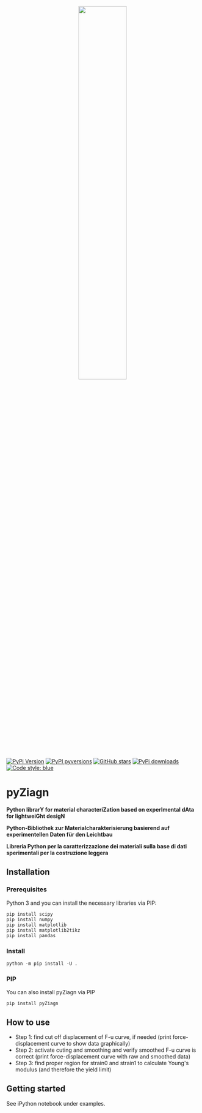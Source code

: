 <p align=center><img height="50%" width="50%" src="figures/pyZiagn.png"></p>

[![PyPi Version](https://img.shields.io/pypi/v/pyZiagn.svg?style=flat-square)](https://pypi.org/project/pyZiagn)
[![PyPI pyversions](https://img.shields.io/pypi/pyversions/pyZiagn.svg?style=flat-square)](https://pypi.org/project/Ziagn/)
[![GitHub stars](https://img.shields.io/github/stars/e-dub/Ziagn.svg?style=flat-square&logo=github&label=Stars&logoColor=white)](https://github.com/e-dub/Ziagn)
[![PyPi downloads](https://img.shields.io/pypi/dm/Ziagn.svg?style=flat-square)](https://pypistats.org/packages/Ziagn)
[![Code style: blue](https://img.shields.io/badge/code%20style-blue-blue.svg)](https://blue.readthedocs.io/)

# pyZiagn

**Python librarY for material characteriZation based on experImental dAta for lightweiGht desigN**

**Python-Bibliothek zur Materialcharakterisierung basierend auf experimentellen Daten für den Leichtbau**

**Libreria Python per la caratterizzazione dei materiali sulla base di dati sperimentali per la costruzione leggera**

## Installation
### Prerequisites
Python 3 and you can install the necessary libraries via PIP:
```
pip install scipy
pip install numpy
pip install matplotlib
pip install matplotlib2tikz
pip install pandas
```

### Install
```
python -m pip install -U .
```

### PIP
You can also install pyZiagn via PIP
```
pip install pyZiagn
```

## How to use 
* Step 1: find cut off displacement of F-u curve, if needed (print force-displacement curve to show data graphically)
* Step 2: activate cuting and smoothing and verify smoothed F-u curve is correct (print force-displacement curve with raw and smoothed data)
* Step 3: find proper region for strain0 and strain1 to calculate Young's modulus (and therefore the yield limit)

## Getting started
See iPython notebook under examples. 
